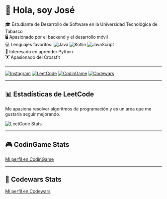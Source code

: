 # 👋 Hola, soy José

🎓 Estudiante de Desarrollo de Software en la Universidad Tecnológica de Tabasco  
🖥️ Apasionado por el backend y el desarrollo móvil  
💻 Lenguajes favoritos: ![Java](https://img.shields.io/badge/-Java-orange?logo=java&logoColor=white) ![Kotlin](https://img.shields.io/badge/-Kotlin-purple?logo=kotlin&logoColor=white) ![JavaScript](https://img.shields.io/badge/-JavaScript-yellow?logo=javascript&logoColor=white)  
🐍 Interesado en aprender Python  
🏋️ Apasionado del Crossfit

---

[![Instagram](https://img.shields.io/badge/-Instagram-E4405F?logo=instagram&logoColor=white)](https://www.instagram.com/jose_dhh/)
[![LeetCode](https://img.shields.io/badge/-LeetCode-FFA116?logo=leetcode&logoColor=white)](https://leetcode.com/u/m0mk3y/)
[![CodinGame](https://img.shields.io/badge/-CodinGame-2EC866?logo=codinGame&logoColor=white)](https://www.codingame.com/profile/f95c383dcd6b762c80359664c3b9764c4050096)
[![Codewars](https://img.shields.io/badge/-Codewars-B1361E?logo=codewars&logoColor=white)](https://www.codewars.com/users/Mingood)

---

## 📊 Estadísticas de LeetCode

Me apasiona resolver algoritmos de programación y es un área que me gustaría seguir mejorando.

![LeetCode Stats](https://leetcard.jacoblin.cool/m0mk3y?theme=light&ext=contest)

---

## 🎮 CodinGame Stats

[Mi perfil en CodinGame](https://www.codingame.com/profile/f95c383dcd6b762c80359664c3b9764c4050096)

---

## 🥋 Codewars Stats

[Mi perfil en Codewars](https://www.codewars.com/users/Mingood)

